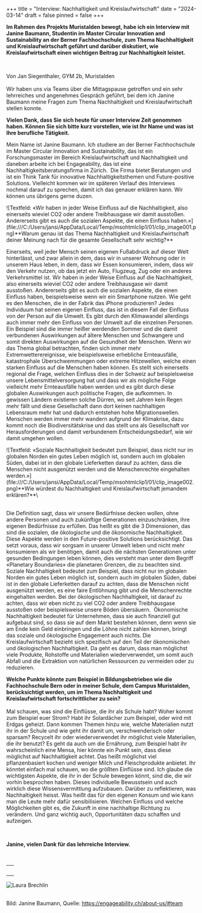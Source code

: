 +++
title = "Interview: Nachhaltigkeit und Kreislaufwirtschaft"
date = "2024-03-14"
draft = false
pinned = false
+++
<!--\[if !mso]>
<style>
v\:* {behavior:url(#default#VML);}
o\:* {behavior:url(#default#VML);}
w\:* {behavior:url(#default#VML);}
.shape {behavior:url(#default#VML);}
</style>
<!\[endif]-->

<!--\[if gte mso 9]><xml>
 <o:OfficeDocumentSettings>
  <o:AllowPNG/>
 </o:OfficeDocumentSettings>
</xml><!\[endif]-->

<!--\[if gte mso 9]><xml>
 <w:WordDocument>
  <w:View>Normal</w:View>
  <w:Zoom>0</w:Zoom>
  <w:TrackMoves>false</w:TrackMoves>
  <w:TrackFormatting/>
  <w:HyphenationZone>21</w:HyphenationZone>
  <w:PunctuationKerning/>
  <w:ValidateAgainstSchemas/>
  <w:SaveIfXMLInvalid>false</w:SaveIfXMLInvalid>
  <w:IgnoreMixedContent>false</w:IgnoreMixedContent>
  <w:AlwaysShowPlaceholderText>false</w:AlwaysShowPlaceholderText>
  <w:DoNotPromoteQF/>
  <w:LidThemeOther>DE-CH</w:LidThemeOther>
  <w:LidThemeAsian>X-NONE</w:LidThemeAsian>
  <w:LidThemeComplexScript>X-NONE</w:LidThemeComplexScript>
  <w:Compatibility>
   <w:BreakWrappedTables/>
   <w:SnapToGridInCell/>
   <w:WrapTextWithPunct/>
   <w:UseAsianBreakRules/>
   <w:DontGrowAutofit/>
   <w:SplitPgBreakAndParaMark/>
   <w:EnableOpenTypeKerning/>
   <w:DontFlipMirrorIndents/>
   <w:OverrideTableStyleHps/>
  </w:Compatibility>
  <m:mathPr>
   <m:mathFont m:val="Cambria Math"/>
   <m:brkBin m:val="before"/>
   <m:brkBinSub m:val="&#45;-"/>
   <m:smallFrac m:val="off"/>
   <m:dispDef/>
   <m:lMargin m:val="0"/>
   <m:rMargin m:val="0"/>
   <m:defJc m:val="centerGroup"/>
   <m:wrapIndent m:val="1440"/>
   <m:intLim m:val="subSup"/>
   <m:naryLim m:val="undOvr"/>
  </m:mathPr></w:WordDocument>
</xml><!\[endif]-->

<!--\[if gte mso 9]><xml>
 <w:LatentStyles DefLockedState="false" DefUnhideWhenUsed="false"
  DefSemiHidden="false" DefQFormat="false" DefPriority="99"
  LatentStyleCount="376">
  <w:LsdException Locked="false" Priority="0" QFormat="true" Name="Normal"/>
  <w:LsdException Locked="false" Priority="9" QFormat="true" Name="heading 1"/>
  <w:LsdException Locked="false" Priority="9" SemiHidden="true"
   UnhideWhenUsed="true" QFormat="true" Name="heading 2"/>
  <w:LsdException Locked="false" Priority="9" SemiHidden="true"
   UnhideWhenUsed="true" QFormat="true" Name="heading 3"/>
  <w:LsdException Locked="false" Priority="9" SemiHidden="true"
   UnhideWhenUsed="true" QFormat="true" Name="heading 4"/>
  <w:LsdException Locked="false" Priority="9" SemiHidden="true"
   UnhideWhenUsed="true" QFormat="true" Name="heading 5"/>
  <w:LsdException Locked="false" Priority="9" SemiHidden="true"
   UnhideWhenUsed="true" QFormat="true" Name="heading 6"/>
  <w:LsdException Locked="false" Priority="9" SemiHidden="true"
   UnhideWhenUsed="true" QFormat="true" Name="heading 7"/>
  <w:LsdException Locked="false" Priority="9" SemiHidden="true"
   UnhideWhenUsed="true" QFormat="true" Name="heading 8"/>
  <w:LsdException Locked="false" Priority="9" SemiHidden="true"
   UnhideWhenUsed="true" QFormat="true" Name="heading 9"/>
  <w:LsdException Locked="false" SemiHidden="true" UnhideWhenUsed="true"
   Name="index 1"/>
  <w:LsdException Locked="false" SemiHidden="true" UnhideWhenUsed="true"
   Name="index 2"/>
  <w:LsdException Locked="false" SemiHidden="true" UnhideWhenUsed="true"
   Name="index 3"/>
  <w:LsdException Locked="false" SemiHidden="true" UnhideWhenUsed="true"
   Name="index 4"/>
  <w:LsdException Locked="false" SemiHidden="true" UnhideWhenUsed="true"
   Name="index 5"/>
  <w:LsdException Locked="false" SemiHidden="true" UnhideWhenUsed="true"
   Name="index 6"/>
  <w:LsdException Locked="false" SemiHidden="true" UnhideWhenUsed="true"
   Name="index 7"/>
  <w:LsdException Locked="false" SemiHidden="true" UnhideWhenUsed="true"
   Name="index 8"/>
  <w:LsdException Locked="false" SemiHidden="true" UnhideWhenUsed="true"
   Name="index 9"/>
  <w:LsdException Locked="false" Priority="39" SemiHidden="true"
   UnhideWhenUsed="true" Name="toc 1"/>
  <w:LsdException Locked="false" Priority="39" SemiHidden="true"
   UnhideWhenUsed="true" Name="toc 2"/>
  <w:LsdException Locked="false" Priority="39" SemiHidden="true"
   UnhideWhenUsed="true" Name="toc 3"/>
  <w:LsdException Locked="false" Priority="39" SemiHidden="true"
   UnhideWhenUsed="true" Name="toc 4"/>
  <w:LsdException Locked="false" Priority="39" SemiHidden="true"
   UnhideWhenUsed="true" Name="toc 5"/>
  <w:LsdException Locked="false" Priority="39" SemiHidden="true"
   UnhideWhenUsed="true" Name="toc 6"/>
  <w:LsdException Locked="false" Priority="39" SemiHidden="true"
   UnhideWhenUsed="true" Name="toc 7"/>
  <w:LsdException Locked="false" Priority="39" SemiHidden="true"
   UnhideWhenUsed="true" Name="toc 8"/>
  <w:LsdException Locked="false" Priority="39" SemiHidden="true"
   UnhideWhenUsed="true" Name="toc 9"/>
  <w:LsdException Locked="false" SemiHidden="true" UnhideWhenUsed="true"
   Name="Normal Indent"/>
  <w:LsdException Locked="false" SemiHidden="true" UnhideWhenUsed="true"
   Name="footnote text"/>
  <w:LsdException Locked="false" SemiHidden="true" UnhideWhenUsed="true"
   Name="annotation text"/>
  <w:LsdException Locked="false" SemiHidden="true" UnhideWhenUsed="true"
   Name="header"/>
  <w:LsdException Locked="false" SemiHidden="true" UnhideWhenUsed="true"
   Name="footer"/>
  <w:LsdException Locked="false" SemiHidden="true" UnhideWhenUsed="true"
   Name="index heading"/>
  <w:LsdException Locked="false" Priority="35" SemiHidden="true"
   UnhideWhenUsed="true" QFormat="true" Name="caption"/>
  <w:LsdException Locked="false" SemiHidden="true" UnhideWhenUsed="true"
   Name="table of figures"/>
  <w:LsdException Locked="false" SemiHidden="true" UnhideWhenUsed="true"
   Name="envelope address"/>
  <w:LsdException Locked="false" SemiHidden="true" UnhideWhenUsed="true"
   Name="envelope return"/>
  <w:LsdException Locked="false" SemiHidden="true" UnhideWhenUsed="true"
   Name="footnote reference"/>
  <w:LsdException Locked="false" SemiHidden="true" UnhideWhenUsed="true"
   Name="annotation reference"/>
  <w:LsdException Locked="false" SemiHidden="true" UnhideWhenUsed="true"
   Name="line number"/>
  <w:LsdException Locked="false" SemiHidden="true" UnhideWhenUsed="true"
   Name="page number"/>
  <w:LsdException Locked="false" SemiHidden="true" UnhideWhenUsed="true"
   Name="endnote reference"/>
  <w:LsdException Locked="false" SemiHidden="true" UnhideWhenUsed="true"
   Name="endnote text"/>
  <w:LsdException Locked="false" SemiHidden="true" UnhideWhenUsed="true"
   Name="table of authorities"/>
  <w:LsdException Locked="false" SemiHidden="true" UnhideWhenUsed="true"
   Name="macro"/>
  <w:LsdException Locked="false" SemiHidden="true" UnhideWhenUsed="true"
   Name="toa heading"/>
  <w:LsdException Locked="false" SemiHidden="true" UnhideWhenUsed="true"
   Name="List"/>
  <w:LsdException Locked="false" SemiHidden="true" UnhideWhenUsed="true"
   Name="List Bullet"/>
  <w:LsdException Locked="false" SemiHidden="true" UnhideWhenUsed="true"
   Name="List Number"/>
  <w:LsdException Locked="false" SemiHidden="true" UnhideWhenUsed="true"
   Name="List 2"/>
  <w:LsdException Locked="false" SemiHidden="true" UnhideWhenUsed="true"
   Name="List 3"/>
  <w:LsdException Locked="false" SemiHidden="true" UnhideWhenUsed="true"
   Name="List 4"/>
  <w:LsdException Locked="false" SemiHidden="true" UnhideWhenUsed="true"
   Name="List 5"/>
  <w:LsdException Locked="false" SemiHidden="true" UnhideWhenUsed="true"
   Name="List Bullet 2"/>
  <w:LsdException Locked="false" SemiHidden="true" UnhideWhenUsed="true"
   Name="List Bullet 3"/>
  <w:LsdException Locked="false" SemiHidden="true" UnhideWhenUsed="true"
   Name="List Bullet 4"/>
  <w:LsdException Locked="false" SemiHidden="true" UnhideWhenUsed="true"
   Name="List Bullet 5"/>
  <w:LsdException Locked="false" SemiHidden="true" UnhideWhenUsed="true"
   Name="List Number 2"/>
  <w:LsdException Locked="false" SemiHidden="true" UnhideWhenUsed="true"
   Name="List Number 3"/>
  <w:LsdException Locked="false" SemiHidden="true" UnhideWhenUsed="true"
   Name="List Number 4"/>
  <w:LsdException Locked="false" SemiHidden="true" UnhideWhenUsed="true"
   Name="List Number 5"/>
  <w:LsdException Locked="false" Priority="10" QFormat="true" Name="Title"/>
  <w:LsdException Locked="false" SemiHidden="true" UnhideWhenUsed="true"
   Name="Closing"/>
  <w:LsdException Locked="false" SemiHidden="true" UnhideWhenUsed="true"
   Name="Signature"/>
  <w:LsdException Locked="false" Priority="1" SemiHidden="true"
   UnhideWhenUsed="true" Name="Default Paragraph Font"/>
  <w:LsdException Locked="false" SemiHidden="true" UnhideWhenUsed="true"
   Name="Body Text"/>
  <w:LsdException Locked="false" SemiHidden="true" UnhideWhenUsed="true"
   Name="Body Text Indent"/>
  <w:LsdException Locked="false" SemiHidden="true" UnhideWhenUsed="true"
   Name="List Continue"/>
  <w:LsdException Locked="false" SemiHidden="true" UnhideWhenUsed="true"
   Name="List Continue 2"/>
  <w:LsdException Locked="false" SemiHidden="true" UnhideWhenUsed="true"
   Name="List Continue 3"/>
  <w:LsdException Locked="false" SemiHidden="true" UnhideWhenUsed="true"
   Name="List Continue 4"/>
  <w:LsdException Locked="false" SemiHidden="true" UnhideWhenUsed="true"
   Name="List Continue 5"/>
  <w:LsdException Locked="false" SemiHidden="true" UnhideWhenUsed="true"
   Name="Message Header"/>
  <w:LsdException Locked="false" Priority="11" QFormat="true" Name="Subtitle"/>
  <w:LsdException Locked="false" SemiHidden="true" UnhideWhenUsed="true"
   Name="Salutation"/>
  <w:LsdException Locked="false" SemiHidden="true" UnhideWhenUsed="true"
   Name="Date"/>
  <w:LsdException Locked="false" SemiHidden="true" UnhideWhenUsed="true"
   Name="Body Text First Indent"/>
  <w:LsdException Locked="false" SemiHidden="true" UnhideWhenUsed="true"
   Name="Body Text First Indent 2"/>
  <w:LsdException Locked="false" SemiHidden="true" UnhideWhenUsed="true"
   Name="Note Heading"/>
  <w:LsdException Locked="false" SemiHidden="true" UnhideWhenUsed="true"
   Name="Body Text 2"/>
  <w:LsdException Locked="false" SemiHidden="true" UnhideWhenUsed="true"
   Name="Body Text 3"/>
  <w:LsdException Locked="false" SemiHidden="true" UnhideWhenUsed="true"
   Name="Body Text Indent 2"/>
  <w:LsdException Locked="false" SemiHidden="true" UnhideWhenUsed="true"
   Name="Body Text Indent 3"/>
  <w:LsdException Locked="false" SemiHidden="true" UnhideWhenUsed="true"
   Name="Block Text"/>
  <w:LsdException Locked="false" SemiHidden="true" UnhideWhenUsed="true"
   Name="Hyperlink"/>
  <w:LsdException Locked="false" SemiHidden="true" UnhideWhenUsed="true"
   Name="FollowedHyperlink"/>
  <w:LsdException Locked="false" Priority="22" QFormat="true" Name="Strong"/>
  <w:LsdException Locked="false" Priority="20" QFormat="true" Name="Emphasis"/>
  <w:LsdException Locked="false" SemiHidden="true" UnhideWhenUsed="true"
   Name="Document Map"/>
  <w:LsdException Locked="false" SemiHidden="true" UnhideWhenUsed="true"
   Name="Plain Text"/>
  <w:LsdException Locked="false" SemiHidden="true" UnhideWhenUsed="true"
   Name="E-mail Signature"/>
  <w:LsdException Locked="false" SemiHidden="true" UnhideWhenUsed="true"
   Name="HTML Top of Form"/>
  <w:LsdException Locked="false" SemiHidden="true" UnhideWhenUsed="true"
   Name="HTML Bottom of Form"/>
  <w:LsdException Locked="false" SemiHidden="true" UnhideWhenUsed="true"
   Name="Normal (Web)"/>
  <w:LsdException Locked="false" SemiHidden="true" UnhideWhenUsed="true"
   Name="HTML Acronym"/>
  <w:LsdException Locked="false" SemiHidden="true" UnhideWhenUsed="true"
   Name="HTML Address"/>
  <w:LsdException Locked="false" SemiHidden="true" UnhideWhenUsed="true"
   Name="HTML Cite"/>
  <w:LsdException Locked="false" SemiHidden="true" UnhideWhenUsed="true"
   Name="HTML Code"/>
  <w:LsdException Locked="false" SemiHidden="true" UnhideWhenUsed="true"
   Name="HTML Definition"/>
  <w:LsdException Locked="false" SemiHidden="true" UnhideWhenUsed="true"
   Name="HTML Keyboard"/>
  <w:LsdException Locked="false" SemiHidden="true" UnhideWhenUsed="true"
   Name="HTML Preformatted"/>
  <w:LsdException Locked="false" SemiHidden="true" UnhideWhenUsed="true"
   Name="HTML Sample"/>
  <w:LsdException Locked="false" SemiHidden="true" UnhideWhenUsed="true"
   Name="HTML Typewriter"/>
  <w:LsdException Locked="false" SemiHidden="true" UnhideWhenUsed="true"
   Name="HTML Variable"/>
  <w:LsdException Locked="false" SemiHidden="true" UnhideWhenUsed="true"
   Name="Normal Table"/>
  <w:LsdException Locked="false" SemiHidden="true" UnhideWhenUsed="true"
   Name="annotation subject"/>
  <w:LsdException Locked="false" SemiHidden="true" UnhideWhenUsed="true"
   Name="No List"/>
  <w:LsdException Locked="false" SemiHidden="true" UnhideWhenUsed="true"
   Name="Outline List 1"/>
  <w:LsdException Locked="false" SemiHidden="true" UnhideWhenUsed="true"
   Name="Outline List 2"/>
  <w:LsdException Locked="false" SemiHidden="true" UnhideWhenUsed="true"
   Name="Outline List 3"/>
  <w:LsdException Locked="false" SemiHidden="true" UnhideWhenUsed="true"
   Name="Table Simple 1"/>
  <w:LsdException Locked="false" SemiHidden="true" UnhideWhenUsed="true"
   Name="Table Simple 2"/>
  <w:LsdException Locked="false" SemiHidden="true" UnhideWhenUsed="true"
   Name="Table Simple 3"/>
  <w:LsdException Locked="false" SemiHidden="true" UnhideWhenUsed="true"
   Name="Table Classic 1"/>
  <w:LsdException Locked="false" SemiHidden="true" UnhideWhenUsed="true"
   Name="Table Classic 2"/>
  <w:LsdException Locked="false" SemiHidden="true" UnhideWhenUsed="true"
   Name="Table Classic 3"/>
  <w:LsdException Locked="false" SemiHidden="true" UnhideWhenUsed="true"
   Name="Table Classic 4"/>
  <w:LsdException Locked="false" SemiHidden="true" UnhideWhenUsed="true"
   Name="Table Colorful 1"/>
  <w:LsdException Locked="false" SemiHidden="true" UnhideWhenUsed="true"
   Name="Table Colorful 2"/>
  <w:LsdException Locked="false" SemiHidden="true" UnhideWhenUsed="true"
   Name="Table Colorful 3"/>
  <w:LsdException Locked="false" SemiHidden="true" UnhideWhenUsed="true"
   Name="Table Columns 1"/>
  <w:LsdException Locked="false" SemiHidden="true" UnhideWhenUsed="true"
   Name="Table Columns 2"/>
  <w:LsdException Locked="false" SemiHidden="true" UnhideWhenUsed="true"
   Name="Table Columns 3"/>
  <w:LsdException Locked="false" SemiHidden="true" UnhideWhenUsed="true"
   Name="Table Columns 4"/>
  <w:LsdException Locked="false" SemiHidden="true" UnhideWhenUsed="true"
   Name="Table Columns 5"/>
  <w:LsdException Locked="false" SemiHidden="true" UnhideWhenUsed="true"
   Name="Table Grid 1"/>
  <w:LsdException Locked="false" SemiHidden="true" UnhideWhenUsed="true"
   Name="Table Grid 2"/>
  <w:LsdException Locked="false" SemiHidden="true" UnhideWhenUsed="true"
   Name="Table Grid 3"/>
  <w:LsdException Locked="false" SemiHidden="true" UnhideWhenUsed="true"
   Name="Table Grid 4"/>
  <w:LsdException Locked="false" SemiHidden="true" UnhideWhenUsed="true"
   Name="Table Grid 5"/>
  <w:LsdException Locked="false" SemiHidden="true" UnhideWhenUsed="true"
   Name="Table Grid 6"/>
  <w:LsdException Locked="false" SemiHidden="true" UnhideWhenUsed="true"
   Name="Table Grid 7"/>
  <w:LsdException Locked="false" SemiHidden="true" UnhideWhenUsed="true"
   Name="Table Grid 8"/>
  <w:LsdException Locked="false" SemiHidden="true" UnhideWhenUsed="true"
   Name="Table List 1"/>
  <w:LsdException Locked="false" SemiHidden="true" UnhideWhenUsed="true"
   Name="Table List 2"/>
  <w:LsdException Locked="false" SemiHidden="true" UnhideWhenUsed="true"
   Name="Table List 3"/>
  <w:LsdException Locked="false" SemiHidden="true" UnhideWhenUsed="true"
   Name="Table List 4"/>
  <w:LsdException Locked="false" SemiHidden="true" UnhideWhenUsed="true"
   Name="Table List 5"/>
  <w:LsdException Locked="false" SemiHidden="true" UnhideWhenUsed="true"
   Name="Table List 6"/>
  <w:LsdException Locked="false" SemiHidden="true" UnhideWhenUsed="true"
   Name="Table List 7"/>
  <w:LsdException Locked="false" SemiHidden="true" UnhideWhenUsed="true"
   Name="Table List 8"/>
  <w:LsdException Locked="false" SemiHidden="true" UnhideWhenUsed="true"
   Name="Table 3D effects 1"/>
  <w:LsdException Locked="false" SemiHidden="true" UnhideWhenUsed="true"
   Name="Table 3D effects 2"/>
  <w:LsdException Locked="false" SemiHidden="true" UnhideWhenUsed="true"
   Name="Table 3D effects 3"/>
  <w:LsdException Locked="false" SemiHidden="true" UnhideWhenUsed="true"
   Name="Table Contemporary"/>
  <w:LsdException Locked="false" SemiHidden="true" UnhideWhenUsed="true"
   Name="Table Elegant"/>
  <w:LsdException Locked="false" SemiHidden="true" UnhideWhenUsed="true"
   Name="Table Professional"/>
  <w:LsdException Locked="false" SemiHidden="true" UnhideWhenUsed="true"
   Name="Table Subtle 1"/>
  <w:LsdException Locked="false" SemiHidden="true" UnhideWhenUsed="true"
   Name="Table Subtle 2"/>
  <w:LsdException Locked="false" SemiHidden="true" UnhideWhenUsed="true"
   Name="Table Web 1"/>
  <w:LsdException Locked="false" SemiHidden="true" UnhideWhenUsed="true"
   Name="Table Web 2"/>
  <w:LsdException Locked="false" SemiHidden="true" UnhideWhenUsed="true"
   Name="Table Web 3"/>
  <w:LsdException Locked="false" SemiHidden="true" UnhideWhenUsed="true"
   Name="Balloon Text"/>
  <w:LsdException Locked="false" Priority="39" Name="Table Grid"/>
  <w:LsdException Locked="false" SemiHidden="true" UnhideWhenUsed="true"
   Name="Table Theme"/>
  <w:LsdException Locked="false" SemiHidden="true" Name="Placeholder Text"/>
  <w:LsdException Locked="false" Priority="1" QFormat="true" Name="No Spacing"/>
  <w:LsdException Locked="false" Priority="60" Name="Light Shading"/>
  <w:LsdException Locked="false" Priority="61" Name="Light List"/>
  <w:LsdException Locked="false" Priority="62" Name="Light Grid"/>
  <w:LsdException Locked="false" Priority="63" Name="Medium Shading 1"/>
  <w:LsdException Locked="false" Priority="64" Name="Medium Shading 2"/>
  <w:LsdException Locked="false" Priority="65" Name="Medium List 1"/>
  <w:LsdException Locked="false" Priority="66" Name="Medium List 2"/>
  <w:LsdException Locked="false" Priority="67" Name="Medium Grid 1"/>
  <w:LsdException Locked="false" Priority="68" Name="Medium Grid 2"/>
  <w:LsdException Locked="false" Priority="69" Name="Medium Grid 3"/>
  <w:LsdException Locked="false" Priority="70" Name="Dark List"/>
  <w:LsdException Locked="false" Priority="71" Name="Colorful Shading"/>
  <w:LsdException Locked="false" Priority="72" Name="Colorful List"/>
  <w:LsdException Locked="false" Priority="73" Name="Colorful Grid"/>
  <w:LsdException Locked="false" Priority="60" Name="Light Shading Accent 1"/>
  <w:LsdException Locked="false" Priority="61" Name="Light List Accent 1"/>
  <w:LsdException Locked="false" Priority="62" Name="Light Grid Accent 1"/>
  <w:LsdException Locked="false" Priority="63" Name="Medium Shading 1 Accent 1"/>
  <w:LsdException Locked="false" Priority="64" Name="Medium Shading 2 Accent 1"/>
  <w:LsdException Locked="false" Priority="65" Name="Medium List 1 Accent 1"/>
  <w:LsdException Locked="false" SemiHidden="true" Name="Revision"/>
  <w:LsdException Locked="false" Priority="34" QFormat="true"
   Name="List Paragraph"/>
  <w:LsdException Locked="false" Priority="29" QFormat="true" Name="Quote"/>
  <w:LsdException Locked="false" Priority="30" QFormat="true"
   Name="Intense Quote"/>
  <w:LsdException Locked="false" Priority="66" Name="Medium List 2 Accent 1"/>
  <w:LsdException Locked="false" Priority="67" Name="Medium Grid 1 Accent 1"/>
  <w:LsdException Locked="false" Priority="68" Name="Medium Grid 2 Accent 1"/>
  <w:LsdException Locked="false" Priority="69" Name="Medium Grid 3 Accent 1"/>
  <w:LsdException Locked="false" Priority="70" Name="Dark List Accent 1"/>
  <w:LsdException Locked="false" Priority="71" Name="Colorful Shading Accent 1"/>
  <w:LsdException Locked="false" Priority="72" Name="Colorful List Accent 1"/>
  <w:LsdException Locked="false" Priority="73" Name="Colorful Grid Accent 1"/>
  <w:LsdException Locked="false" Priority="60" Name="Light Shading Accent 2"/>
  <w:LsdException Locked="false" Priority="61" Name="Light List Accent 2"/>
  <w:LsdException Locked="false" Priority="62" Name="Light Grid Accent 2"/>
  <w:LsdException Locked="false" Priority="63" Name="Medium Shading 1 Accent 2"/>
  <w:LsdException Locked="false" Priority="64" Name="Medium Shading 2 Accent 2"/>
  <w:LsdException Locked="false" Priority="65" Name="Medium List 1 Accent 2"/>
  <w:LsdException Locked="false" Priority="66" Name="Medium List 2 Accent 2"/>
  <w:LsdException Locked="false" Priority="67" Name="Medium Grid 1 Accent 2"/>
  <w:LsdException Locked="false" Priority="68" Name="Medium Grid 2 Accent 2"/>
  <w:LsdException Locked="false" Priority="69" Name="Medium Grid 3 Accent 2"/>
  <w:LsdException Locked="false" Priority="70" Name="Dark List Accent 2"/>
  <w:LsdException Locked="false" Priority="71" Name="Colorful Shading Accent 2"/>
  <w:LsdException Locked="false" Priority="72" Name="Colorful List Accent 2"/>
  <w:LsdException Locked="false" Priority="73" Name="Colorful Grid Accent 2"/>
  <w:LsdException Locked="false" Priority="60" Name="Light Shading Accent 3"/>
  <w:LsdException Locked="false" Priority="61" Name="Light List Accent 3"/>
  <w:LsdException Locked="false" Priority="62" Name="Light Grid Accent 3"/>
  <w:LsdException Locked="false" Priority="63" Name="Medium Shading 1 Accent 3"/>
  <w:LsdException Locked="false" Priority="64" Name="Medium Shading 2 Accent 3"/>
  <w:LsdException Locked="false" Priority="65" Name="Medium List 1 Accent 3"/>
  <w:LsdException Locked="false" Priority="66" Name="Medium List 2 Accent 3"/>
  <w:LsdException Locked="false" Priority="67" Name="Medium Grid 1 Accent 3"/>
  <w:LsdException Locked="false" Priority="68" Name="Medium Grid 2 Accent 3"/>
  <w:LsdException Locked="false" Priority="69" Name="Medium Grid 3 Accent 3"/>
  <w:LsdException Locked="false" Priority="70" Name="Dark List Accent 3"/>
  <w:LsdException Locked="false" Priority="71" Name="Colorful Shading Accent 3"/>
  <w:LsdException Locked="false" Priority="72" Name="Colorful List Accent 3"/>
  <w:LsdException Locked="false" Priority="73" Name="Colorful Grid Accent 3"/>
  <w:LsdException Locked="false" Priority="60" Name="Light Shading Accent 4"/>
  <w:LsdException Locked="false" Priority="61" Name="Light List Accent 4"/>
  <w:LsdException Locked="false" Priority="62" Name="Light Grid Accent 4"/>
  <w:LsdException Locked="false" Priority="63" Name="Medium Shading 1 Accent 4"/>
  <w:LsdException Locked="false" Priority="64" Name="Medium Shading 2 Accent 4"/>
  <w:LsdException Locked="false" Priority="65" Name="Medium List 1 Accent 4"/>
  <w:LsdException Locked="false" Priority="66" Name="Medium List 2 Accent 4"/>
  <w:LsdException Locked="false" Priority="67" Name="Medium Grid 1 Accent 4"/>
  <w:LsdException Locked="false" Priority="68" Name="Medium Grid 2 Accent 4"/>
  <w:LsdException Locked="false" Priority="69" Name="Medium Grid 3 Accent 4"/>
  <w:LsdException Locked="false" Priority="70" Name="Dark List Accent 4"/>
  <w:LsdException Locked="false" Priority="71" Name="Colorful Shading Accent 4"/>
  <w:LsdException Locked="false" Priority="72" Name="Colorful List Accent 4"/>
  <w:LsdException Locked="false" Priority="73" Name="Colorful Grid Accent 4"/>
  <w:LsdException Locked="false" Priority="60" Name="Light Shading Accent 5"/>
  <w:LsdException Locked="false" Priority="61" Name="Light List Accent 5"/>
  <w:LsdException Locked="false" Priority="62" Name="Light Grid Accent 5"/>
  <w:LsdException Locked="false" Priority="63" Name="Medium Shading 1 Accent 5"/>
  <w:LsdException Locked="false" Priority="64" Name="Medium Shading 2 Accent 5"/>
  <w:LsdException Locked="false" Priority="65" Name="Medium List 1 Accent 5"/>
  <w:LsdException Locked="false" Priority="66" Name="Medium List 2 Accent 5"/>
  <w:LsdException Locked="false" Priority="67" Name="Medium Grid 1 Accent 5"/>
  <w:LsdException Locked="false" Priority="68" Name="Medium Grid 2 Accent 5"/>
  <w:LsdException Locked="false" Priority="69" Name="Medium Grid 3 Accent 5"/>
  <w:LsdException Locked="false" Priority="70" Name="Dark List Accent 5"/>
  <w:LsdException Locked="false" Priority="71" Name="Colorful Shading Accent 5"/>
  <w:LsdException Locked="false" Priority="72" Name="Colorful List Accent 5"/>
  <w:LsdException Locked="false" Priority="73" Name="Colorful Grid Accent 5"/>
  <w:LsdException Locked="false" Priority="60" Name="Light Shading Accent 6"/>
  <w:LsdException Locked="false" Priority="61" Name="Light List Accent 6"/>
  <w:LsdException Locked="false" Priority="62" Name="Light Grid Accent 6"/>
  <w:LsdException Locked="false" Priority="63" Name="Medium Shading 1 Accent 6"/>
  <w:LsdException Locked="false" Priority="64" Name="Medium Shading 2 Accent 6"/>
  <w:LsdException Locked="false" Priority="65" Name="Medium List 1 Accent 6"/>
  <w:LsdException Locked="false" Priority="66" Name="Medium List 2 Accent 6"/>
  <w:LsdException Locked="false" Priority="67" Name="Medium Grid 1 Accent 6"/>
  <w:LsdException Locked="false" Priority="68" Name="Medium Grid 2 Accent 6"/>
  <w:LsdException Locked="false" Priority="69" Name="Medium Grid 3 Accent 6"/>
  <w:LsdException Locked="false" Priority="70" Name="Dark List Accent 6"/>
  <w:LsdException Locked="false" Priority="71" Name="Colorful Shading Accent 6"/>
  <w:LsdException Locked="false" Priority="72" Name="Colorful List Accent 6"/>
  <w:LsdException Locked="false" Priority="73" Name="Colorful Grid Accent 6"/>
  <w:LsdException Locked="false" Priority="19" QFormat="true"
   Name="Subtle Emphasis"/>
  <w:LsdException Locked="false" Priority="21" QFormat="true"
   Name="Intense Emphasis"/>
  <w:LsdException Locked="false" Priority="31" QFormat="true"
   Name="Subtle Reference"/>
  <w:LsdException Locked="false" Priority="32" QFormat="true"
   Name="Intense Reference"/>
  <w:LsdException Locked="false" Priority="33" QFormat="true" Name="Book Title"/>
  <w:LsdException Locked="false" Priority="37" SemiHidden="true"
   UnhideWhenUsed="true" Name="Bibliography"/>
  <w:LsdException Locked="false" Priority="39" SemiHidden="true"
   UnhideWhenUsed="true" QFormat="true" Name="TOC Heading"/>
  <w:LsdException Locked="false" Priority="41" Name="Plain Table 1"/>
  <w:LsdException Locked="false" Priority="42" Name="Plain Table 2"/>
  <w:LsdException Locked="false" Priority="43" Name="Plain Table 3"/>
  <w:LsdException Locked="false" Priority="44" Name="Plain Table 4"/>
  <w:LsdException Locked="false" Priority="45" Name="Plain Table 5"/>
  <w:LsdException Locked="false" Priority="40" Name="Grid Table Light"/>
  <w:LsdException Locked="false" Priority="46" Name="Grid Table 1 Light"/>
  <w:LsdException Locked="false" Priority="47" Name="Grid Table 2"/>
  <w:LsdException Locked="false" Priority="48" Name="Grid Table 3"/>
  <w:LsdException Locked="false" Priority="49" Name="Grid Table 4"/>
  <w:LsdException Locked="false" Priority="50" Name="Grid Table 5 Dark"/>
  <w:LsdException Locked="false" Priority="51" Name="Grid Table 6 Colorful"/>
  <w:LsdException Locked="false" Priority="52" Name="Grid Table 7 Colorful"/>
  <w:LsdException Locked="false" Priority="46"
   Name="Grid Table 1 Light Accent 1"/>
  <w:LsdException Locked="false" Priority="47" Name="Grid Table 2 Accent 1"/>
  <w:LsdException Locked="false" Priority="48" Name="Grid Table 3 Accent 1"/>
  <w:LsdException Locked="false" Priority="49" Name="Grid Table 4 Accent 1"/>
  <w:LsdException Locked="false" Priority="50" Name="Grid Table 5 Dark Accent 1"/>
  <w:LsdException Locked="false" Priority="51"
   Name="Grid Table 6 Colorful Accent 1"/>
  <w:LsdException Locked="false" Priority="52"
   Name="Grid Table 7 Colorful Accent 1"/>
  <w:LsdException Locked="false" Priority="46"
   Name="Grid Table 1 Light Accent 2"/>
  <w:LsdException Locked="false" Priority="47" Name="Grid Table 2 Accent 2"/>
  <w:LsdException Locked="false" Priority="48" Name="Grid Table 3 Accent 2"/>
  <w:LsdException Locked="false" Priority="49" Name="Grid Table 4 Accent 2"/>
  <w:LsdException Locked="false" Priority="50" Name="Grid Table 5 Dark Accent 2"/>
  <w:LsdException Locked="false" Priority="51"
   Name="Grid Table 6 Colorful Accent 2"/>
  <w:LsdException Locked="false" Priority="52"
   Name="Grid Table 7 Colorful Accent 2"/>
  <w:LsdException Locked="false" Priority="46"
   Name="Grid Table 1 Light Accent 3"/>
  <w:LsdException Locked="false" Priority="47" Name="Grid Table 2 Accent 3"/>
  <w:LsdException Locked="false" Priority="48" Name="Grid Table 3 Accent 3"/>
  <w:LsdException Locked="false" Priority="49" Name="Grid Table 4 Accent 3"/>
  <w:LsdException Locked="false" Priority="50" Name="Grid Table 5 Dark Accent 3"/>
  <w:LsdException Locked="false" Priority="51"
   Name="Grid Table 6 Colorful Accent 3"/>
  <w:LsdException Locked="false" Priority="52"
   Name="Grid Table 7 Colorful Accent 3"/>
  <w:LsdException Locked="false" Priority="46"
   Name="Grid Table 1 Light Accent 4"/>
  <w:LsdException Locked="false" Priority="47" Name="Grid Table 2 Accent 4"/>
  <w:LsdException Locked="false" Priority="48" Name="Grid Table 3 Accent 4"/>
  <w:LsdException Locked="false" Priority="49" Name="Grid Table 4 Accent 4"/>
  <w:LsdException Locked="false" Priority="50" Name="Grid Table 5 Dark Accent 4"/>
  <w:LsdException Locked="false" Priority="51"
   Name="Grid Table 6 Colorful Accent 4"/>
  <w:LsdException Locked="false" Priority="52"
   Name="Grid Table 7 Colorful Accent 4"/>
  <w:LsdException Locked="false" Priority="46"
   Name="Grid Table 1 Light Accent 5"/>
  <w:LsdException Locked="false" Priority="47" Name="Grid Table 2 Accent 5"/>
  <w:LsdException Locked="false" Priority="48" Name="Grid Table 3 Accent 5"/>
  <w:LsdException Locked="false" Priority="49" Name="Grid Table 4 Accent 5"/>
  <w:LsdException Locked="false" Priority="50" Name="Grid Table 5 Dark Accent 5"/>
  <w:LsdException Locked="false" Priority="51"
   Name="Grid Table 6 Colorful Accent 5"/>
  <w:LsdException Locked="false" Priority="52"
   Name="Grid Table 7 Colorful Accent 5"/>
  <w:LsdException Locked="false" Priority="46"
   Name="Grid Table 1 Light Accent 6"/>
  <w:LsdException Locked="false" Priority="47" Name="Grid Table 2 Accent 6"/>
  <w:LsdException Locked="false" Priority="48" Name="Grid Table 3 Accent 6"/>
  <w:LsdException Locked="false" Priority="49" Name="Grid Table 4 Accent 6"/>
  <w:LsdException Locked="false" Priority="50" Name="Grid Table 5 Dark Accent 6"/>
  <w:LsdException Locked="false" Priority="51"
   Name="Grid Table 6 Colorful Accent 6"/>
  <w:LsdException Locked="false" Priority="52"
   Name="Grid Table 7 Colorful Accent 6"/>
  <w:LsdException Locked="false" Priority="46" Name="List Table 1 Light"/>
  <w:LsdException Locked="false" Priority="47" Name="List Table 2"/>
  <w:LsdException Locked="false" Priority="48" Name="List Table 3"/>
  <w:LsdException Locked="false" Priority="49" Name="List Table 4"/>
  <w:LsdException Locked="false" Priority="50" Name="List Table 5 Dark"/>
  <w:LsdException Locked="false" Priority="51" Name="List Table 6 Colorful"/>
  <w:LsdException Locked="false" Priority="52" Name="List Table 7 Colorful"/>
  <w:LsdException Locked="false" Priority="46"
   Name="List Table 1 Light Accent 1"/>
  <w:LsdException Locked="false" Priority="47" Name="List Table 2 Accent 1"/>
  <w:LsdException Locked="false" Priority="48" Name="List Table 3 Accent 1"/>
  <w:LsdException Locked="false" Priority="49" Name="List Table 4 Accent 1"/>
  <w:LsdException Locked="false" Priority="50" Name="List Table 5 Dark Accent 1"/>
  <w:LsdException Locked="false" Priority="51"
   Name="List Table 6 Colorful Accent 1"/>
  <w:LsdException Locked="false" Priority="52"
   Name="List Table 7 Colorful Accent 1"/>
  <w:LsdException Locked="false" Priority="46"
   Name="List Table 1 Light Accent 2"/>
  <w:LsdException Locked="false" Priority="47" Name="List Table 2 Accent 2"/>
  <w:LsdException Locked="false" Priority="48" Name="List Table 3 Accent 2"/>
  <w:LsdException Locked="false" Priority="49" Name="List Table 4 Accent 2"/>
  <w:LsdException Locked="false" Priority="50" Name="List Table 5 Dark Accent 2"/>
  <w:LsdException Locked="false" Priority="51"
   Name="List Table 6 Colorful Accent 2"/>
  <w:LsdException Locked="false" Priority="52"
   Name="List Table 7 Colorful Accent 2"/>
  <w:LsdException Locked="false" Priority="46"
   Name="List Table 1 Light Accent 3"/>
  <w:LsdException Locked="false" Priority="47" Name="List Table 2 Accent 3"/>
  <w:LsdException Locked="false" Priority="48" Name="List Table 3 Accent 3"/>
  <w:LsdException Locked="false" Priority="49" Name="List Table 4 Accent 3"/>
  <w:LsdException Locked="false" Priority="50" Name="List Table 5 Dark Accent 3"/>
  <w:LsdException Locked="false" Priority="51"
   Name="List Table 6 Colorful Accent 3"/>
  <w:LsdException Locked="false" Priority="52"
   Name="List Table 7 Colorful Accent 3"/>
  <w:LsdException Locked="false" Priority="46"
   Name="List Table 1 Light Accent 4"/>
  <w:LsdException Locked="false" Priority="47" Name="List Table 2 Accent 4"/>
  <w:LsdException Locked="false" Priority="48" Name="List Table 3 Accent 4"/>
  <w:LsdException Locked="false" Priority="49" Name="List Table 4 Accent 4"/>
  <w:LsdException Locked="false" Priority="50" Name="List Table 5 Dark Accent 4"/>
  <w:LsdException Locked="false" Priority="51"
   Name="List Table 6 Colorful Accent 4"/>
  <w:LsdException Locked="false" Priority="52"
   Name="List Table 7 Colorful Accent 4"/>
  <w:LsdException Locked="false" Priority="46"
   Name="List Table 1 Light Accent 5"/>
  <w:LsdException Locked="false" Priority="47" Name="List Table 2 Accent 5"/>
  <w:LsdException Locked="false" Priority="48" Name="List Table 3 Accent 5"/>
  <w:LsdException Locked="false" Priority="49" Name="List Table 4 Accent 5"/>
  <w:LsdException Locked="false" Priority="50" Name="List Table 5 Dark Accent 5"/>
  <w:LsdException Locked="false" Priority="51"
   Name="List Table 6 Colorful Accent 5"/>
  <w:LsdException Locked="false" Priority="52"
   Name="List Table 7 Colorful Accent 5"/>
  <w:LsdException Locked="false" Priority="46"
   Name="List Table 1 Light Accent 6"/>
  <w:LsdException Locked="false" Priority="47" Name="List Table 2 Accent 6"/>
  <w:LsdException Locked="false" Priority="48" Name="List Table 3 Accent 6"/>
  <w:LsdException Locked="false" Priority="49" Name="List Table 4 Accent 6"/>
  <w:LsdException Locked="false" Priority="50" Name="List Table 5 Dark Accent 6"/>
  <w:LsdException Locked="false" Priority="51"
   Name="List Table 6 Colorful Accent 6"/>
  <w:LsdException Locked="false" Priority="52"
   Name="List Table 7 Colorful Accent 6"/>
  <w:LsdException Locked="false" SemiHidden="true" UnhideWhenUsed="true"
   Name="Mention"/>
  <w:LsdException Locked="false" SemiHidden="true" UnhideWhenUsed="true"
   Name="Smart Hyperlink"/>
  <w:LsdException Locked="false" SemiHidden="true" UnhideWhenUsed="true"
   Name="Hashtag"/>
  <w:LsdException Locked="false" SemiHidden="true" UnhideWhenUsed="true"
   Name="Unresolved Mention"/>
  <w:LsdException Locked="false" SemiHidden="true" UnhideWhenUsed="true"
   Name="Smart Link"/>
 </w:LatentStyles>
</xml><!\[endif]-->

<!--\[if gte mso 10]>
<style>
 /* Style Definitions */
 table.MsoNormalTable
	{mso-style-name:"Normale Tabelle";
	mso-tstyle-rowband-size:0;
	mso-tstyle-colband-size:0;
	mso-style-noshow:yes;
	mso-style-priority:99;
	mso-style-parent:"";
	mso-padding-alt:0cm 5.4pt 0cm 5.4pt;
	mso-para-margin-top:0cm;
	mso-para-margin-right:0cm;
	mso-para-margin-bottom:8.0pt;
	mso-para-margin-left:0cm;
	line-height:107%;
	mso-pagination:widow-orphan;
	font-size:11.0pt;
	font-family:"Aptos",sans-serif;
	mso-ascii-font-family:Aptos;
	mso-ascii-theme-font:minor-latin;
	mso-hansi-font-family:Aptos;
	mso-hansi-theme-font:minor-latin;
	mso-font-kerning:1.0pt;
	mso-ligatures:standardcontextual;
	mso-fareast-language:EN-US;}
</style>
<!\[endif]-->

<!--\[if gte mso 9]><xml>
 <o:shapedefaults v:ext="edit" spidmax="1029"/>
</xml><!\[endif]-->

<!--\[if gte mso 9]><xml>
 <o:shapelayout v:ext="edit">
  <o:idmap v:ext="edit" data="1"/>
 </o:shapelayout></xml><!\[endif]-->

<!--StartFragment-->

**Im Rahmen des Projekts Muristalden bewegt, habe ich ein Interview mit Janine Baumann, Studentin im Master Circular Innovation and Sustainability an der Berner Fachhochschule, zum Thema Nachhaltigkeit und Kreislaufwirtschaft geführt und darüber diskutiert, wie Kreislaufwirtschaft einen wichtigen Beitrag zur Nachhaltigkeit leistet.**

 

Von Jan Siegenthaler, GYM 2b, Muristalden\
\
Wir haben uns via Teams über die Mittagspause getroffen und ein sehr lehrreiches und angenehmes Gespräch geführt, bei dem ich Janine Baumann meine Fragen zum Thema Nachhaltigkeit und Kreislaufwirtschaft stellen konnte.

**Vielen Dank, dass Sie sich heute für unser Interview Zeit genommen haben. Können Sie sich bitte kurz vorstellen, wie ist Ihr Name und was ist Ihre berufliche Tätigkeit.**

Mein Name ist Janine Baumann. Ich studiere an der Berner Fachhochschule im Master Circular Innovation and Sustainability, das ist ein Forschungsmaster im Bereich Kreislaufwirtschaft und Nachhaltigkeit und daneben arbeite ich bei Engageability, das ist eine Nachhaltigkeitsberatungsfirma in Zürich.  Die Firma bietet Beratungen und ist ein Think Tank für innovative Nachhaltigkeitsthemen und Future-positive Solutions. Vielleicht kommen wir im späteren Verlauf des Interviews nochmal darauf zu sprechen, damit ich das genauer erklären kann. Wir können uns übrigens gerne duzen.

<!--\[if gte vml 1]><v:shapetype id="_x0000_t202"
 coordsize="21600,21600" o:spt="202" path="m,l,21600r21600,l21600,xe">
 <v:stroke joinstyle="miter"/>
 <v:path gradientshapeok="t" o:connecttype="rect"/>
</v:shapetype><v:shape id="Textfeld_x0020_2" o:spid="_x0000_s1028" type="#_x0000_t202"
 style='position:absolute;margin-left:0;margin-top:0;width:253.45pt;height:102.95pt;
 z-index:251659264;visibility:visible;mso-wrap-style:square;
 mso-width-percent:550;mso-height-percent:200;mso-wrap-distance-left:9pt;
 mso-wrap-distance-top:7.2pt;mso-wrap-distance-right:9pt;
 mso-wrap-distance-bottom:7.2pt;mso-position-horizontal:left;
 mso-position-horizontal-relative:margin;mso-position-vertical:absolute;
 mso-position-vertical-relative:text;mso-width-percent:550;
 mso-height-percent:200;mso-width-relative:margin;mso-height-relative:margin;
 v-text-anchor:top' o:gfxdata="UEsDBBQABgAIAAAAIQC75UiUBQEAAB4CAAATAAAAW0NvbnRlbnRfVHlwZXNdLnhtbKSRvU7DMBSF
dyTewfKKEqcMCKEmHfgZgaE8wMW+SSwc27JvS/v23KTJgkoXFsu+P+c7Ol5vDoMTe0zZBl/LVVlJ
gV4HY31Xy4/tS3EvRSbwBlzwWMsjZrlprq/W22PELHjb51r2RPFBqax7HCCXIaLnThvSAMTP1KkI
+gs6VLdVdad08ISeCho1ZLN+whZ2jsTzgcsnJwldluLxNDiyagkxOquB2Knae/OLUsyEkjenmdzb
mG/YhlRnCWPnb8C898bRJGtQvEOiVxjYhtLOxs8AySiT4JuDystlVV4WPeM6tK3VaILeDZxIOSsu
ti/jidNGNZ3/J08yC1dNv9v8AAAA//8DAFBLAwQUAAYACAAAACEArTA/8cEAAAAyAQAACwAAAF9y
ZWxzLy5yZWxzhI/NCsIwEITvgu8Q9m7TehCRpr2I4FX0AdZk2wbbJGTj39ubi6AgeJtl2G9m6vYx
jeJGka13CqqiBEFOe2Ndr+B03C3WIDihMzh6RwqexNA281l9oBFTfuLBBhaZ4ljBkFLYSMl6oAm5
8IFcdjofJ0z5jL0MqC/Yk1yW5UrGTwY0X0yxNwri3lQgjs+Qk/+zfddZTVuvrxO59CNCmoj3vCwj
MfaUFOjRhrPHaN4Wv0VV5OYgm1p+LW1eAAAA//8DAFBLAwQUAAYACAAAACEA0AJHK5wDAADHCAAA
HwAAAGNsaXBib2FyZC9kcmF3aW5ncy9kcmF3aW5nMS54bWzsVttuGzcQfS/QfxjwObFWsmRLQtaB
4tppgdQ2LBd5HnFntay55Jakbv6ZfkA/oW/pj3XIXVmKewPaPFYCtCRneHjmzAxXb95uaw1rcl5Z
k4v+SSaAjLSFMstc/PBw/XoswAc0BWprKBc78uLtxddfvcHp0mFTKQmMYPwUc1GF0Ex7PS8rqtGf
2IYM20rragw8dcte4XDDyLXuDbLsrFejMuLiAPUNBoSVU/8CSlv5SMUlmjV6htRyerzScdTyvyPj
1Kzfu2be3LnIXN6s7xyoIhesnMGaJRK9ztC58bT3YtfyALAtXR39bVnCNhfjyeR8MhKwy8VZNhhn
o1ELR9sAku2ng/FwzIsg2aM/GI1H51l3YHX79xCyuvoHEKbZ0uHBEUXfRIJm/ceYB9nZPuoHZliS
LmDwHH/0h7B9Z5l3P+XZNx84Tx6MvazQLGnmnN1UhIWPHq1QrGh7UBJtf6aPWIvN97ZghXEVbML7
QuI9x43TxvnwnmwNcZALRzKkk3D9wYeW4N4liWKvldYp4drAJheT0WCUNpiDpVaBHGhVc3qz+GkV
inFfmSJtDqh0O2Yu2qSKiSHHM8J2nhIQlSx2cWXBT5bDWWbIZcftG275p9SWGUitGgGVdU8v16If
NwBbBGy4eXPhf1qhIwH6O8MZmPSHQ4YLaTIcnQ944o4ti2MLGslQuQgC2uFl4FmWgvfNjFN0rTrF
Wr6RufZhHnaaUtApqi5IbeaNjB6+kXcywBo1l0R23qmVVDl4zMqw9w2+9WVluwJihGTnPR14ktGx
YpqLLhcFvb78lq+1Jz6hz9tgEasPHsnFK5AXIjaVJee+TTrzxqAMhF1DJUquwFkTrBfQoLGep9kg
e8dMh/zcf4dsVUFW11grzb16yguyQucpJS0JQPjFIaU/gnxQNXm4oQ3c2xrNZ3y5dbPTbMScR8z5
NHvJt88X/+d8WU/WMGoTLj798lE5qHBBBliYH6ngCv9IyhNcKVPqlfeAqxIKRXCDsqpQB7V8JBVe
AWpvgZThlw7PPWwUrRVpuLwdALe343LiX4IHR2pR4covkWE3fF7BWgbG9T7Y334mcwKz5NoBLdUi
AAeMK1mlk719UqiZ4sw39BjoVVqNR5sDzRTEyadf4yXNVRWjTPk3xR06vP/rqvm/Xo7r+0/rhZ5F
TMJyw0eRn++xlad5c89txt2QDPGi40F84fRevMKTofvLEf8nHM8vfgcAAP//AwBQSwMEFAAGAAgA
AAAhAFA/ossaBwAATSAAABoAAABjbGlwYm9hcmQvdGhlbWUvdGhlbWUxLnhtbOxaS28bNxC+F+h/
IPbeWJIl2TIiB5Ytx038QqSkyJGSqF3G3OWCpOzoViSnXgoUSIteCvTWQ1E0QAM06KU/xkCCNv0R
HXIfIiUqfiBAg8I2YOzOfjMczszOzA59+87TmKFTIiTlSTuo3qoEiCRDPqJJ2A4e9nc/Ww+QVDgZ
YcYT0g6mRAZ3Nj/95DbeGDKaDjgWo35EYoJAUCI3cDuIlEo3VlbkEMhY3uIpSeDZmIsYK7gV4cpI
4DNYIGYrtUqluRJjmgSbIFFpQV0GfxIlNWHIRE+LISjBMax+NB7TITHY0UlVI+RUbjOBTjFrByBz
xM/65KkKEMNSwYN2UDE/wcrm7RW8kTMxtYTX4ts1PzlfzjA6qZk1RTgoF610a+v1ainfAJhaxHXX
9W8pzwDwcAg7zXSxZVYbzcp6LcdaoOzSI7u1Vl118Zb81QWdq61mp1Z35BtQJr++gK/stro7DQdv
QBm+sYDfqtQ6rVUHb0AZvrmAr3e31mpdB29AEaPJySK6uba+3szRJWTM2Z4X3mo2K2s7OXyGgmgo
o0svMeaJWhZrMX7CxS4ANJBhRROkpikZ4yHE5FaquEQ7VKYMTwOU4oRLIFdq1SqEXr1SK3+NxfEG
wRa31gs0kQskrQ+SQ0FT1Q7ugdTAgrx5/fr82avzZ7+fP39+/uxXtE/DSGWiHL49nIQ237ufvvnn
hy/R37/9+O7Ft368tPFvf/nq7R9/vk88vGozU7z57uXbVy/ffP/1Xz+/8EjfEnhgw/s0JhIdkjP0
gMewQWMKV38yEFfj6EeY2hxbSShxgvUqHvldFTnowylm2IPrENeOjwSkGh/w7uSJo3AvEhNFPRLv
R7EDPOCcdbjwWuG+Xssyc3+ShP7FxcTGPcD41Lf2Nk4cL3cnKeRY6hO5HRFHzWOGE4VDkhCF9DN+
Qohnd48pdex6QIeCSz5W6DFFHUy9JunTgRNNM6Y9GoNfpj4Fwd+ObQ4eoQ5nvl3vkFMXCe8GZh7l
+4Q5ZryLJwrHPpF9HDPb4PtYRT4le1MxtHFdqcDTIWEcdUdESh/PkYD9Wk6/jyG7ed1+wKaxixSK
nvhk7mPObeQOP9mOcJz6sD2aRDb2c3kCIYrRMVc++AF33xB9D37AyVJ3P6LEcffF2eAhZDlbpVmA
6CcT4fHlXcKd+O1N2RgTX6rZErGTYrcE9UZHZxI6ob1PCMNneEQIevi5R4MOTx2bz5S+F0FW2SO+
wLqH3VjV9wmRBJnmZjFP7lPphGyPhHyJPgfTucQzxUmMxTLJh+B12+bdgYCX0bPPIzY8sYGHFPo9
iBevUY4kyLCCe6nU4wg7BUzfS3+8ToXjv8u8Y/BePnHUuMR7CTzkyjyQ2G2e99qmj5mzwCxg+pii
fV+6BRbH/TMWXVwN28TLN3Zf2pkboDtymp6YJhd0QP9N5+MJxA/T8/gFOwnrit3OsoSyN9fjLMPN
dzbbXIzox9/Y7OBJckyglixmrZu+5qavCf73fc2y9/mmm1nWc9x0MwF0GTfdTD5g+TDdzKyBgd5G
DxmyYY8Z/cRLJz9jylhPTRnZl2b4I+GbZrQLRM1nJpyknASmEVzqMgcLOLhQYMODBFdfUBX1IpzC
hKgaaCGhzEWHEqVcwuDIkL2yNZ5N4gM+ygaeZsJUySqrxGpGrzRg9JTRYVilMnRzLSdq/cxUFfQ1
2oZm2FoooHmvooS1mKvEqkeJtYJ4gRJ6dvZhtGh5tFjX4gtXLZgCVCu9Ah/dCD7V20GjrhWC8bgc
QoM+0n7KXF141zjzQ3p6mTGdCIDhYrYTmJ6Xnm5pXZduT+8uC7VLeNpRwjglCytXCWMZ0+DJCD6F
8+jU1MuocVVft2YuddTTpjDrQXzP1Fhbf58W1/U18M3nBpbYmYIl6KwdNFcbEDJDnLaDMQyO4TJO
IXak/u7CLIQjl6ES2Qt/ncySCql2sIwyg5ukk7knpooIxGjcDvT2SzewxOQQo1u1Bgnho1WuBWnl
Y1MOnO46mYzHZKhst1sUbensFjJ8liu8Tw379cGak0/A3b1odIYGbCIeYAixxlpVG3BEJZwfVDNr
jigciJWJbBZ/c4UpT/72iZSJoYyOWRrhvKLYyTyDm3pSqmPuShtYd/mewaCWSfJCOAh1gbWN6lTT
snRlOiytuhczactZSXNWM52soqumP4s5KxRlYM6W1yvyllaFiSGn2RU+S93zKbdV5Lq5PqGsEmDw
0n7XK/2WarPFHNW0xotpWOfsnOrWjmKDF6h2mSJhZf1mIXbObmWN8C4HxGtVfuCbj1ogjYu+0lja
d7h9gFM0CKvtAA6YYUD4FK7giDoAWk3TapoGV3DuDOUiOyxuB/lFQYHnGaXErBaU1QJTLyj1gtIo
KI2C0iwozQCZU1U4ydcHqgEqDk2hhuWHrHlv4f4HwOa/AAAA//8DAFBLAwQUAAYACAAAACEAnGZG
QbsAAAAkAQAAKgAAAGNsaXBib2FyZC9kcmF3aW5ncy9fcmVscy9kcmF3aW5nMS54bWwucmVsc4SP
zQrCMBCE74LvEPZu0noQkSa9iNCr1AcIyTYtNj8kUezbG+hFQfCyMLPsN7NN+7IzeWJMk3ccaloB
Qae8npzhcOsvuyOQlKXTcvYOOSyYoBXbTXPFWeZylMYpJFIoLnEYcw4nxpIa0cpEfUBXNoOPVuYi
o2FBqrs0yPZVdWDxkwHii0k6zSF2ugbSL6Ek/2f7YZgUnr16WHT5RwTLpRcWoIwGMwdKV2edNS1d
gYmGff0m3gAAAP//AwBQSwECLQAUAAYACAAAACEAu+VIlAUBAAAeAgAAEwAAAAAAAAAAAAAAAAAA
AAAAW0NvbnRlbnRfVHlwZXNdLnhtbFBLAQItABQABgAIAAAAIQCtMD/xwQAAADIBAAALAAAAAAAA
AAAAAAAAADYBAABfcmVscy8ucmVsc1BLAQItABQABgAIAAAAIQDQAkcrnAMAAMcIAAAfAAAAAAAA
AAAAAAAAACACAABjbGlwYm9hcmQvZHJhd2luZ3MvZHJhd2luZzEueG1sUEsBAi0AFAAGAAgAAAAh
AFA/ossaBwAATSAAABoAAAAAAAAAAAAAAAAA+QUAAGNsaXBib2FyZC90aGVtZS90aGVtZTEueG1s
UEsBAi0AFAAGAAgAAAAhAJxmRkG7AAAAJAEAACoAAAAAAAAAAAAAAAAASw0AAGNsaXBib2FyZC9k
cmF3aW5ncy9fcmVscy9kcmF3aW5nMS54bWwucmVsc1BLBQYAAAAABQAFAGcBAABODgAAAAA=
" filled="f" stroked="f">
 <v:textbox style='mso-fit-shape-to-text:t'>
  <!\[if !mso]>
  <table cellpadding=0 cellspacing=0 width="100%">
   <tr>
    <td><!\[endif]>
    <div>
    <div style='mso-element:para-border-div;border-top:solid black 4.5pt;
    mso-border-top-themecolor:text1;border-left:none;border-bottom:solid #8DD873 2.25pt;
    mso-border-bottom-themecolor:accent6;mso-border-bottom-themetint:153;
    border-right:none;padding:6.0pt 0cm 6.0pt 0cm'>
    <p class=MsoNormal style='margin-bottom:0cm;border:none;mso-border-top-alt:
    solid black 4.5pt;mso-border-top-themecolor:text1;mso-border-bottom-alt:
    solid #8DD873 2.25pt;mso-border-bottom-themecolor:accent6;mso-border-bottom-themetint:
    153;padding:0cm;mso-padding-alt:6.0pt 0cm 6.0pt 0cm'><b>«Wir haben in jeder
    Weise Einfluss auf die Nachhaltigkeit, also einerseits wieviel CO2 oder
    andere Treibhausgase wir damit ausstoßen. Andererseits gibt es auch die sozialen
    Aspekte, die einen Einfluss haben.»</b><span class=MsoPlaceholderText><b><i><span
    style='font-size:13.5pt;line-height:107%;color:#404040;mso-themecolor:text1;
    mso-themetint:191'><o:p></o:p></span></i></b></span></p>
    </div>
    </div>
    <!\[if !mso]></td>
   </tr>
  </table>
  <!\[endif]></v:textbox>
 <w:wrap type="square" anchorx="margin"/>
</v:shape><!\[endif]--><!--\[if !vml]-->![Textfeld: «Wir haben in jeder Weise Einfluss auf die Nachhaltigkeit, also einerseits wieviel CO2 oder andere Treibhausgase wir damit ausstoßen. Andererseits gibt es auch die sozialen Aspekte, die einen Einfluss haben.»](file:///C:/Users/jansi/AppData/Local/Temp/msohtmlclip1/01/clip_image001.png)<!--\[endif]-->**Warum genau ist das Thema Nachhaltigkeit und Kreislaufwirtschaft deiner Meinung nach für die gesamte Gesellschaft sehr wichtig?**

Einerseits, weil jeder Mensch seinen eigenen Fußabdruck auf dieser Welt hinterlässt, und zwar allein in dem, dass wir in unserer Wohnung oder in unserem Haus leben, in dem, dass wir Essen konsumieren, indem, dass wir den Verkehr nutzen, ob das jetzt ein Auto, Flugzeug, Zug oder ein anderes Verkehrsmittel ist. Wir haben in jeder Weise Einfluss auf die Nachhaltigkeit, also einerseits wieviel CO2 oder andere Treibhausgase wir damit ausstoßen. Andererseits gibt es auch die sozialen Aspekte, die einen Einfluss haben, beispielsweise wenn wir ein Smartphone nutzen. Wie geht es den Menschen, die in der Fabrik das iPhone produzieren? Jedes Individuum hat seinen eigenen Einfluss, das ist in diesem Fall der Einfluss von der Person auf die Umwelt. Es gibt durch den Klimawandel allerdings auch immer mehr den Einfluss von der Umwelt auf die einzelnen Personen. Ein Beispiel sind die immer heißer werdenden Sommer und die damit verbundenen Auswirkungen auf ältere Menschen und Schwangere und somit direkten Auswirkungen auf die Gesundheit der Menschen. Wenn wir das Thema global betrachten, finden sich immer mehr Extremwetterereignisse, wie beispielsweise erhebliche Ernteausfälle, katastrophale Überschwemmungen oder extreme Hitzewellen, welche einen starken Einfluss auf die Menschen haben können. Es stellt sich einerseits regional die Frage, welchen Einfluss dies in der Schweiz auf beispielsweise unsere Lebensmittelversorgung hat und dass wir als mögliche Folge vielleicht mehr Ernteausfälle haben werden und es gibt durch diese globalen Auswirkungen auch politische Fragen, die aufkommen. In gewissen Ländern existieren solche Dürren, wo seit Jahren kein Regen mehr fällt und diese Gesellschaft dann dort keinen nachhaltigen Lebensraum mehr hat und dadurch entstehen hohe Migrationswellen. Menschen werden immer mehr wandern aufgrund der Klimakrise, dazu kommt noch die Biodiversitätskrise und das stellt uns als Gesellschaft vor Herausforderungen und damit verbundenem Entscheidungsbedarf, wie wir damit umgehen wollen.

<!--\[if gte vml 1]><v:shape id="_x0000_s1027" type="#_x0000_t202"
 style='position:absolute;margin-left:0;margin-top:0;width:253.45pt;height:133.75pt;
 z-index:251660288;visibility:visible;mso-wrap-style:square;
 mso-width-percent:550;mso-height-percent:200;mso-wrap-distance-left:9pt;
 mso-wrap-distance-top:7.2pt;mso-wrap-distance-right:9pt;
 mso-wrap-distance-bottom:7.2pt;mso-position-horizontal:left;
 mso-position-horizontal-relative:margin;mso-position-vertical:absolute;
 mso-position-vertical-relative:text;mso-width-percent:550;
 mso-height-percent:200;mso-width-relative:margin;mso-height-relative:margin;
 v-text-anchor:top' o:gfxdata="UEsDBBQABgAIAAAAIQC75UiUBQEAAB4CAAATAAAAW0NvbnRlbnRfVHlwZXNdLnhtbKSRvU7DMBSF
dyTewfKKEqcMCKEmHfgZgaE8wMW+SSwc27JvS/v23KTJgkoXFsu+P+c7Ol5vDoMTe0zZBl/LVVlJ
gV4HY31Xy4/tS3EvRSbwBlzwWMsjZrlprq/W22PELHjb51r2RPFBqax7HCCXIaLnThvSAMTP1KkI
+gs6VLdVdad08ISeCho1ZLN+whZ2jsTzgcsnJwldluLxNDiyagkxOquB2Knae/OLUsyEkjenmdzb
mG/YhlRnCWPnb8C898bRJGtQvEOiVxjYhtLOxs8AySiT4JuDystlVV4WPeM6tK3VaILeDZxIOSsu
ti/jidNGNZ3/J08yC1dNv9v8AAAA//8DAFBLAwQUAAYACAAAACEArTA/8cEAAAAyAQAACwAAAF9y
ZWxzLy5yZWxzhI/NCsIwEITvgu8Q9m7TehCRpr2I4FX0AdZk2wbbJGTj39ubi6AgeJtl2G9m6vYx
jeJGka13CqqiBEFOe2Ndr+B03C3WIDihMzh6RwqexNA281l9oBFTfuLBBhaZ4ljBkFLYSMl6oAm5
8IFcdjofJ0z5jL0MqC/Yk1yW5UrGTwY0X0yxNwri3lQgjs+Qk/+zfddZTVuvrxO59CNCmoj3vCwj
MfaUFOjRhrPHaN4Wv0VV5OYgm1p+LW1eAAAA//8DAFBLAwQUAAYACAAAACEAZOol2MQDAAAbCQAA
HwAAAGNsaXBib2FyZC9kcmF3aW5ncy9kcmF3aW5nMS54bWzsVttu3DYQfS/QfxjwOfFq5b0jcmC7
cRrAcQyv+wFcaiQRpkiVpPb2S33vS/MU/1iHlNbeuDegzWN3gRXJmTk8PDOc1Zu321rBGq2TRmds
eJIwQC1MLnWZsZ/ur17PGDjPdc6V0ZixHTr29uz7797wRWl5U0kBhKDdgmes8r5ZDAZOVFhzd2Ia
1GQrjK25p6ktB7nlG0Ku1SBNksmg5lKzs2eoH7jn0Fr5L6CUEQ+YX3K95o4glVgcr/QclfjvyHyh
1+9ts2xubWAubta3FmSeMVJO85okYoPe0LvRdPAiqnwG2Ba2Dv6mKGCbsdl8Pp2PGewylk7G09F0
3MHh1oMg+2k6G83G5CDIYzhJJ7Np0m9Yffp7CFG9+wcQotnRocERRdcEgnr9xzMPR+l0MprNptPD
4e+JaIEqh/RJhhAGfnthiP4wpts115QuB9pcVlyXeG6t2VTIcxc8Or1I2G6/qN1haxewVpuPJieh
eetNxPtGGj4dny8a6/x7NDWEQcYsCh934utr5zuCB5eojbmSSsW8Kw2bjM3H6TgG6GdLLT1aULKm
LCfh0ykUzv1O5zHYc6m6MXFROhZOOHLYw2+XMQ9ByXwXVlb0JDmsIYZUfXSL/Sf6KZQhBkLJhkFl
7P7lWvCje0AWBhu6wxlzP7fcIgP1QVMG5sPRiOB8nIzG05Qm9tiyOrZwLQgqY55BN7z0NEvi4V1z
Tim6kr1iHd/AXDm/9DuF8dDxVP0hlV42Ini4RtwKD2uuqCSSaa9WVOXZ47zwB1/vOl9Sti8gQoh2
iunBo4yWFFNUdBnL8fXlj9Td9rTDkMJgFaoPHtCGTkgLARuLgnLfJZ14cy81+F2DBRdUgeeNN45B
w7VxNE3S5IKYjuh5+I7IKr2orngtFV3ZU1oQFbcOY9KiAMi/OaRwR5D3skYHN7iBO1Nz/RXfNJkk
p8mYOI+J82nyku+Q+v/XfElP0jBo48++/LI0e8kVwg0XVcWVl+UDSg8rzLH16GHf1nCB0jUS1SvI
uaNbL0XlQbfUNmsolVlRvIYbY3N6IOlbUqSDa1zRvH78tVQUANL5V+CMzik9wNuwchS9fPxM0WGD
FcrgC4QT8Hp8uJZYoH1A72kx55a3BXEDYk0LPbFcInxEHf6/dM+St65E/fjZ7z1sMDJsdQ7HntQb
CCMQLzEoQLGd58mX30LjpxINksVi0vktbX331yX4f/EdX5Y/LT58EjEKS90jiPzUFFuHy+aO7ixd
rWgIXZMG4U9s8OK1IBr615jw7nE8P/sdAAD//wMAUEsDBBQABgAIAAAAIQBQP6LLGgcAAE0gAAAa
AAAAY2xpcGJvYXJkL3RoZW1lL3RoZW1lMS54bWzsWktvGzcQvhfofyD23liSJdkyIgeWLcdN/EKk
pMiRkqhdxtzlgqTs6FYkp14KFEiLXgr01kNRNEADNOilP8ZAgjb9ER1yHyIlKn4gQIPCNmDszn4z
HM7MzswOffvO05ihUyIk5Uk7qN6qBIgkQz6iSdgOHvZ3P1sPkFQ4GWHGE9IOpkQGdzY//eQ23hgy
mg44FqN+RGKCQFAiN3A7iJRKN1ZW5BDIWN7iKUng2ZiLGCu4FeHKSOAzWCBmK7VKpbkSY5oEmyBR
aUFdBn8SJTVhyERPiyEowTGsfjQe0yEx2NFJVSPkVG4zgU4xawcgc8TP+uSpChDDUsGDdlAxP8HK
5u0VvJEzMbWE1+LbNT85X84wOqmZNUU4KBetdGvr9Wop3wCYWsR11/VvKc8A8HAIO810sWVWG83K
ei3HWqDs0iO7tVZddfGW/NUFnautZqdWd+QbUCa/voCv7La6Ow0Hb0AZvrGA36rUOq1VB29AGb65
gK93t9ZqXQdvQBGjyckiurm2vt7M0SVkzNmeF95qNitrOzl8hoJoKKNLLzHmiVoWazF+wsUuADSQ
YUUTpKYpGeMhxORWqrhEO1SmDE8DlOKESyBXatUqhF69Uit/jcXxBsEWt9YLNJELJK0PkkNBU9UO
7oHUwIK8ef36/Nmr82e/nz9/fv7sV7RPw0hlohy+PZyENt+7n77554cv0d+//fjuxbd+vLTxb3/5
6u0ff75PPLxqM1O8+e7l21cv33z/9V8/v/BI3xJ4YMP7NCYSHZIz9IDHsEFjCld/MhBX4+hHmNoc
W0kocYL1Kh75XRU56MMpZtiD6xDXjo8EpBof8O7kiaNwLxITRT0S70exAzzgnHW48Frhvl7LMnN/
koT+xcXExj3A+NS39jZOHC93JynkWOoTuR0RR81jhhOFQ5IQhfQzfkKIZ3ePKXXsekCHgks+Vugx
RR1MvSbp04ETTTOmPRqDX6Y+BcHfjm0OHqEOZ75d75BTFwnvBmYe5fuEOWa8iycKxz6RfRwz2+D7
WEU+JXtTMbRxXanA0yFhHHVHREofz5GA/VpOv48hu3ndfsCmsYsUip74ZO5jzm3kDj/ZjnCc+rA9
mkQ29nN5AiGK0TFXPvgBd98QfQ9+wMlSdz+ixHH3xdngIWQ5W6VZgOgnE+Hx5V3CnfjtTdkYE1+q
2RKxk2K3BPVGR2cSOqG9TwjDZ3hECHr4uUeDDk8dm8+UvhdBVtkjvsC6h91Y1fcJkQSZ5mYxT+5T
6YRsj4R8iT4H07nEM8VJjMUyyYfgddvm3YGAl9GzzyM2PLGBhxT6PYgXr1GOJMiwgnup1OMIOwVM
30t/vE6F47/LvGPwXj5x1LjEewk85Mo8kNhtnvfapo+Zs8AsYPqYon1fugUWx/0zFl1cDdvEyzd2
X9qZG6A7cpqemCYXdED/TefjCcQP0/P4BTsJ64rdzrKEsjfX4yzDzXc221yM6Mff2OzgSXJMoJYs
Zq2bvuamrwn+933Nsvf5pptZ1nPcdDMBdBk33Uw+YPkw3cysgYHeRg8ZsmGPGf3ESyc/Y8pYT00Z
2Zdm+CPhm2a0C0TNZyacpJwEphFc6jIHCzi4UGDDgwRXX1AV9SKcwoSoGmghocxFhxKlXMLgyJC9
sjWeTeIDPsoGnmbCVMkqq8RqRq80YPSU0WFYpTJ0cy0nav3MVBX0NdqGZthaKKB5r6KEtZirxKpH
ibWCeIESenb2YbRoebRY1+ILVy2YAlQrvQIf3Qg+1dtBo64VgvG4HEKDPtJ+ylxdeNc480N6epkx
nQiA4WK2E5iel55uaV2Xbk/vLgu1S3jaUcI4JQsrVwljGdPgyQg+hfPo1NTLqHFVX7dmLnXU06Yw
60F8z9RYW3+fFtf1NfDN5waW2JmCJeisHTRXGxAyQ5y2gzEMjuEyTiF2pP7uwiyEI5ehEtkLf53M
kgqpdrCMMoObpJO5J6aKCMRo3A709ks3sMTkEKNbtQYJ4aNVrgVp5WNTDpzuOpmMx2SobLdbFG3p
7BYyfJYrvE8N+/XBmpNPwN29aHSGBmwiHmAIscZaVRtwRCWcH1Qza44oHIiViWwWf3OFKU/+9omU
iaGMjlka4byi2Mk8g5t6Uqpj7kobWHf5nsGglknyQjgIdYG1jepU07J0ZTosrboXM2nLWUlzVjOd
rKKrpj+LOSsUZWDOltcr8pZWhYkhp9kVPkvd8ym3VeS6uT6hrBJg8NJ+1yv9lmqzxRzVtMaLaVjn
7Jzq1o5igxeodpkiYWX9ZiF2zm5ljfAuB8RrVX7gm49aII2LvtJY2ne4fYBTNAir7QAOmGFA+BSu
4Ig6AFpN02qaBldw7gzlIjssbgf5RUGB5xmlxKwWlNUCUy8o9YLSKCiNgtIsKM0AmVNVOMnXB6oB
Kg5NoYblh6x5b+H+B8DmvwAAAP//AwBQSwMEFAAGAAgAAAAhAJxmRkG7AAAAJAEAACoAAABjbGlw
Ym9hcmQvZHJhd2luZ3MvX3JlbHMvZHJhd2luZzEueG1sLnJlbHOEj80KwjAQhO+C7xD2btJ6EJEm
vYjQq9QHCMk2LTY/JFHs2xvoRUHwsjCz7DezTfuyM3liTJN3HGpaAUGnvJ6c4XDrL7sjkJSl03L2
DjksmKAV201zxVnmcpTGKSRSKC5xGHMOJ8aSGtHKRH1AVzaDj1bmIqNhQaq7NMj2VXVg8ZMB4otJ
Os0hdroG0i+hJP9n+2GYFJ69elh0+UcEy6UXFqCMBjMHSldnnTUtXYGJhn39Jt4AAAD//wMAUEsB
Ai0AFAAGAAgAAAAhALvlSJQFAQAAHgIAABMAAAAAAAAAAAAAAAAAAAAAAFtDb250ZW50X1R5cGVz
XS54bWxQSwECLQAUAAYACAAAACEArTA/8cEAAAAyAQAACwAAAAAAAAAAAAAAAAA2AQAAX3JlbHMv
LnJlbHNQSwECLQAUAAYACAAAACEAZOol2MQDAAAbCQAAHwAAAAAAAAAAAAAAAAAgAgAAY2xpcGJv
YXJkL2RyYXdpbmdzL2RyYXdpbmcxLnhtbFBLAQItABQABgAIAAAAIQBQP6LLGgcAAE0gAAAaAAAA
AAAAAAAAAAAAACEGAABjbGlwYm9hcmQvdGhlbWUvdGhlbWUxLnhtbFBLAQItABQABgAIAAAAIQCc
ZkZBuwAAACQBAAAqAAAAAAAAAAAAAAAAAHMNAABjbGlwYm9hcmQvZHJhd2luZ3MvX3JlbHMvZHJh
d2luZzEueG1sLnJlbHNQSwUGAAAAAAUABQBnAQAAdg4AAAAA
" filled="f" stroked="f">
 <v:textbox style='mso-fit-shape-to-text:t'>
  <!\[if !mso]>
  <table cellpadding=0 cellspacing=0 width="100%">
   <tr>
    <td><!\[endif]>
    <div>
    <div style='mso-element:para-border-div;border-top:solid black 4.5pt;
    mso-border-top-themecolor:text1;border-left:none;border-bottom:solid #8DD873 2.25pt;
    mso-border-bottom-themecolor:accent6;mso-border-bottom-themetint:153;
    border-right:none;padding:6.0pt 0cm 6.0pt 0cm'>
    <p class=MsoNormal style='margin-bottom:0cm;border:none;mso-border-top-alt:
    solid black 4.5pt;mso-border-top-themecolor:text1;mso-border-bottom-alt:
    solid #8DD873 2.25pt;mso-border-bottom-themecolor:accent6;mso-border-bottom-themetint:
    153;padding:0cm;mso-padding-alt:6.0pt 0cm 6.0pt 0cm'><b>«Soziale
    Nachhaltigkeit bedeutet zum Beispiel, dass nicht nur im globalen Norden ein
    gutes Leben möglich ist, sondern auch im globalen Süden, dabei ist in den
    globale Lieferketten darauf zu achten, dass die Menschen nicht ausgenützt
    werden und die Menschenrechte eingehalten werden.»</b><span
    class=MsoPlaceholderText><b><i><span style='font-size:13.5pt;line-height:
    107%;color:#404040;mso-themecolor:text1;mso-themetint:191'><o:p></o:p></span></i></b></span></p>
    </div>
    </div>
    <!\[if !mso]></td>
   </tr>
  </table>
  <!\[endif]></v:textbox>
 <w:wrap type="square" anchorx="margin"/>
</v:shape><!\[endif]--><!--\[if !vml]-->![Textfeld: «Soziale Nachhaltigkeit bedeutet zum Beispiel, dass nicht nur im globalen Norden ein gutes Leben möglich ist, sondern auch im globalen Süden, dabei ist in den globale Lieferketten darauf zu achten, dass die Menschen nicht ausgenützt werden und die Menschenrechte eingehalten werden.»](file:///C:/Users/jansi/AppData/Local/Temp/msohtmlclip1/01/clip_image002.png)<!--\[endif]-->**Wie würdest du Nachhaltigkeit und Kreislaufwirtschaft jemandem erklären?**\
\
Die Definition sagt, dass wir unsere Bedürfnisse decken wollen, ohne andere Personen und auch zukünftige Generationen einzuschränken, ihre eigenen Bedürfnisse zu erfüllen. Das heißt es gibt die 3 Dimensionen, das sind die sozialen, die ökologische und die ökonomische Nachhaltigkeit. Diese Aspekte werden in den Future-positive Solutions berücksichtigt. Das setzt voraus, dass wir sorgsam in unserer Umwelt leben und nicht mehr konsumieren als wir benötigen, damit auch die nächsten Generationen unter gesunden Bedingungen leben können, dies versteht man unter dem Begriff «Planetary Boundaries» die planetaren Grenzen, die zu beachten sind. Soziale Nachhaltigkeit bedeutet zum Beispiel, dass nicht nur im globalen Norden ein gutes Leben möglich ist, sondern auch im globalen Süden, dabei ist in den globale Lieferketten darauf zu achten, dass die Menschen nicht ausgenützt werden, es eine faire Entlöhnung gibt und die Menschenrechte eingehalten werden. Bei der ökologischen Nachhaltigkeit, ist darauf zu achten, dass wir eben nicht zu viel CO2 oder andere Treibhausgase ausstoßen oder beispielsweise unsere Böden übersäuern.  Ökonomische Nachhaltigkeit bedeutet für Unternehmen, dass sie auch finanziell gut aufgebaut sind, so dass sie auf dem Markt bestehen können, denn wenn sie am Ende kein Geld einbringen und die Löhne nicht zahlen können, bringt das soziale und ökologische Engagement auch nichts. Die Kreislaufwirtschaft bezieht sich spezifisch auf den Teil der ökonomischen und ökologischen Nachhaltigkeit. Da geht es darum, dass man möglichst viele Produkte, Rohstoffe und Materialien wiederverwendet, um somit auch Abfall und die Extraktion von natürlichen Ressourcen zu vermeiden oder zu reduzieren.

**Welche Punkte könnte zum Beispiel in Bildungsbetrieben wie die Fachhochschule Bern oder in meiner Schule, dem Campus Muristalden, berücksichtigt werden, um im Thema Nachhaltigkeit und Kreislaufwirtschaft fortschrittlicher zu sein?**\
\
Mal schauen, was sind die Einflüsse, die ihr als Schule habt? Woher kommt zum Beispiel euer Strom? Habt ihr Solardächer zum Beispiel, oder wird mit Erdgas geheizt. Dann kommen Themen hinzu wie, welche Materialien nutzt ihr in der Schule und wie geht ihr damit um, verschwenderisch oder sparsam? Recycelt ihr oder wiederverwendet ihr möglichst viele Materialien, die ihr benutzt? Es geht da auch um die Ernährung, zum Beispiel habt ihr wahrscheinlich eine Mensa, hier könnte ein Punkt sein, dass diese möglichst auf Nachhaltigkeit achtet. Das heißt möglichst viel pflanzenbasiert kochen und weniger Milch und Fleischprodukte anbietet. Ihr könntet einfach mal schauen, wo die größten Einflüsse sind. Ich glaube die wichtigsten Aspekte, die ihr in der Schule bewegen könnt, sind die, die wir vorhin besprochen haben. Dieses individuelle Bewusstsein und auch wirklich diese Wissensvermittlung aufzubauen. Darüber zu reflektieren, was Nachhaltigkeit heisst. Was heißt das für den eigenen Konsum und wie kann man die Leute mehr dafür sensibilisieren. Welchen Einfluss und welche Möglichkeiten gibt es, die Zukunft in eine nachhaltige Richtung zu verändern. Und ganz wichtig auch, Opportunitäten dazu schaffen und aufzeigen.

 

**Janine, vielen Dank für das lehrreiche Interview.**

 

<!--\[if gte vml 1]><v:shape id="_x0000_s1026" type="#_x0000_t202"
 style='position:absolute;margin-left:238.1pt;margin-top:.7pt;width:253.1pt;
 height:102.95pt;z-index:251661312;visibility:visible;mso-wrap-style:square;
 mso-width-percent:550;mso-height-percent:200;mso-wrap-distance-left:9pt;
 mso-wrap-distance-top:7.2pt;mso-wrap-distance-right:9pt;
 mso-wrap-distance-bottom:7.2pt;mso-position-horizontal:absolute;
 mso-position-horizontal-relative:margin;mso-position-vertical:absolute;
 mso-position-vertical-relative:text;mso-width-percent:550;
 mso-height-percent:200;mso-width-relative:margin;mso-height-relative:margin;
 v-text-anchor:top' o:gfxdata="UEsDBBQABgAIAAAAIQC75UiUBQEAAB4CAAATAAAAW0NvbnRlbnRfVHlwZXNdLnhtbKSRvU7DMBSF
dyTewfKKEqcMCKEmHfgZgaE8wMW+SSwc27JvS/v23KTJgkoXFsu+P+c7Ol5vDoMTe0zZBl/LVVlJ
gV4HY31Xy4/tS3EvRSbwBlzwWMsjZrlprq/W22PELHjb51r2RPFBqax7HCCXIaLnThvSAMTP1KkI
+gs6VLdVdad08ISeCho1ZLN+whZ2jsTzgcsnJwldluLxNDiyagkxOquB2Knae/OLUsyEkjenmdzb
mG/YhlRnCWPnb8C898bRJGtQvEOiVxjYhtLOxs8AySiT4JuDystlVV4WPeM6tK3VaILeDZxIOSsu
ti/jidNGNZ3/J08yC1dNv9v8AAAA//8DAFBLAwQUAAYACAAAACEArTA/8cEAAAAyAQAACwAAAF9y
ZWxzLy5yZWxzhI/NCsIwEITvgu8Q9m7TehCRpr2I4FX0AdZk2wbbJGTj39ubi6AgeJtl2G9m6vYx
jeJGka13CqqiBEFOe2Ndr+B03C3WIDihMzh6RwqexNA281l9oBFTfuLBBhaZ4ljBkFLYSMl6oAm5
8IFcdjofJ0z5jL0MqC/Yk1yW5UrGTwY0X0yxNwri3lQgjs+Qk/+zfddZTVuvrxO59CNCmoj3vCwj
MfaUFOjRhrPHaN4Wv0VV5OYgm1p+LW1eAAAA//8DAFBLAwQUAAYACAAAACEA0i9jZHcDAABgBwAA
HwAAAGNsaXBib2FyZC9kcmF3aW5ncy9kcmF3aW5nMS54bWysVU1vGzcQvRfofyB4TqzVly0LWQe2
aqUpYseI3EtvIy5XS5hLbkmuPvLbeusf6yN3ZSvuIUAbG9CSnOHjmzcz5Lv3+1qzrXReWZPz4VnG
mTTCFspscv774/LtjDMfyBSkrZE5P0jP31/9/NM7mm8cNZUSDAjGzynnVQjNfDDwopI1+TPbSANb
aV1NAVO3GRSOdkCu9WCUZeeDmpThVy9Qv1Ag1jr1H6C0FU+yWJDZkgekFvPTlZ6jFv8fmeZm+8E1
q+bBRebifvvgmCpyDuUM1ZCID3pD74bp4NWuzQvAvnR19LdlyfY5H1+OxufnU84OOR9dXgyHGCc8
uQ9MRIfRbDKbwkHAYziazqYXWX9i9fk7GKK6/Q4KiHaEMDgh6ZtI0Wz/HfV5Ns7OZ7PZ5Bj9I4iW
Uhds9KxD3MXC/saC/jDl2zefkC/PjF1UZDby2jm7qyQVPnp0gkHZ7rgk3vFkH7HWuztbQGlqg014
P0rE5/Bp3jgfPkhbszjIuZMipKNo+8mHjuHRJWljl0rrlClt2C7nl9PRNG0wL5ZaBemYVnXOZ1n8
6ySKgd+aIm0OpHQ3BhdtUunEmOMZYb9KeYhSFoe4ssYXejgLhqg/9HH4jJ9SWzAQWjWcVdZ9fb0W
/dAJsHC2Qxfn3P/ZkpOc6Y8GKbgcTiaAC2kymV6MMHGnlvWphYwAVM4DZ91wETDLUvC+uUaOlqpX
rOMbmWsfVuGgZQo6RdUHqc2qEdHDN+JBBLYljZrILnq1kiovHtdlOPoG3/lC2b6CgJDs2NODJxkd
FNOoupwX8u3iV9xvX3HCENvYk3TxFsQwosqyRNa7dIMxBWVYODSyJIHiu26C9Zw1ZKzHNBtlN+A4
wff4j55oVBDVkmql0a1jLIiKnJcpXSl0ST8cUvgTyEdVS8/u5Y59sTWZb/iOsti9U3CegvM4e813
iLv/W75QEupFbcLVb2SUkeyGWuCaN2wV2kKaqJGq2R35WOoL5USrybGPxtgtBLQGNVKwVYs3RRla
K63CAUusgPcN1MdnSaKqrKjwjrRashb+dyqQW8vYPsDHgN2aDW1kD/CGSVBx7D7uJB3U5gm+fi0d
hdZsfKnwBDHs/OPvv5wS1Vm8kFE4MZz0iwKMK8991Xq5ar4g+chRMsTGwyDeg4NXb0sy9G9hfMBO
51f/AAAA//8DAFBLAwQUAAYACAAAACEAUD+iyxoHAABNIAAAGgAAAGNsaXBib2FyZC90aGVtZS90
aGVtZTEueG1s7FpLbxs3EL4X6H8g9t5YkiXZMiIHli3HTfxCpKTIkZKoXcbc5YKk7OhWJKdeChRI
i14K9NZDUTRAAzTopT/GQII2/REdch8iJSp+IECDwjZg7M5+MxzOzM7MDn37ztOYoVMiJOVJO6je
qgSIJEM+oknYDh72dz9bD5BUOBlhxhPSDqZEBnc2P/3kNt4YMpoOOBajfkRigkBQIjdwO4iUSjdW
VuQQyFje4ilJ4NmYixgruBXhykjgM1ggZiu1SqW5EmOaBJsgUWlBXQZ/EiU1YchET4shKMExrH40
HtMhMdjRSVUj5FRuM4FOMWsHIHPEz/rkqQoQw1LBg3ZQMT/ByubtFbyRMzG1hNfi2zU/OV/OMDqp
mTVFOCgXrXRr6/VqKd8AmFrEddf1bynPAPBwCDvNdLFlVhvNynotx1qg7NIju7VWXXXxlvzVBZ2r
rWanVnfkG1Amv76Ar+y2ujsNB29AGb6xgN+q1DqtVQdvQBm+uYCvd7fWal0Hb0ARo8nJIrq5tr7e
zNElZMzZnhfeajYrazs5fIaCaCijSy8x5olaFmsxfsLFLgA0kGFFE6SmKRnjIcTkVqq4RDtUpgxP
A5TihEsgV2rVKoRevVIrf43F8QbBFrfWCzSRCyStD5JDQVPVDu6B1MCCvHn9+vzZq/Nnv58/f37+
7Fe0T8NIZaIcvj2chDbfu5+++eeHL9Hfv/347sW3fry08W9/+ertH3++Tzy8ajNTvPnu5dtXL998
//VfP7/wSN8SeGDD+zQmEh2SM/SAx7BBYwpXfzIQV+PoR5jaHFtJKHGC9Soe+V0VOejDKWbYg+sQ
146PBKQaH/Du5ImjcC8SE0U9Eu9HsQM84Jx1uPBa4b5eyzJzf5KE/sXFxMY9wPjUt/Y2Thwvdycp
5FjqE7kdEUfNY4YThUOSEIX0M35CiGd3jyl17HpAh4JLPlboMUUdTL0m6dOBE00zpj0ag1+mPgXB
345tDh6hDme+Xe+QUxcJ7wZmHuX7hDlmvIsnCsc+kX0cM9vg+1hFPiV7UzG0cV2pwNMhYRx1R0RK
H8+RgP1aTr+PIbt53X7AprGLFIqe+GTuY85t5A4/2Y5wnPqwPZpENvZzeQIhitExVz74AXffEH0P
fsDJUnc/osRx98XZ4CFkOVulWYDoJxPh8eVdwp347U3ZGBNfqtkSsZNitwT1RkdnEjqhvU8Iw2d4
RAh6+LlHgw5PHZvPlL4XQVbZI77AuofdWNX3CZEEmeZmMU/uU+mEbI+EfIk+B9O5xDPFSYzFMsmH
4HXb5t2BgJfRs88jNjyxgYcU+j2IF69RjiTIsIJ7qdTjCDsFTN9Lf7xOheO/y7xj8F4+cdS4xHsJ
POTKPJDYbZ732qaPmbPALGD6mKJ9X7oFFsf9MxZdXA3bxMs3dl/amRugO3KanpgmF3RA/03n4wnE
D9Pz+AU7CeuK3c6yhLI31+Msw813NttcjOjH39js4ElyTKCWLGatm77mpq8J/vd9zbL3+aabWdZz
3HQzAXQZN91MPmD5MN3MrIGB3kYPGbJhjxn9xEsnP2PKWE9NGdmXZvgj4ZtmtAtEzWcmnKScBKYR
XOoyBws4uFBgw4MEV19QFfUinMKEqBpoIaHMRYcSpVzC4MiQvbI1nk3iAz7KBp5mwlTJKqvEakav
NGD0lNFhWKUydHMtJ2r9zFQV9DXahmbYWiigea+ihLWYq8SqR4m1gniBEnp29mG0aHm0WNfiC1ct
mAJUK70CH90IPtXbQaOuFYLxuBxCgz7SfspcXXjXOPNDenqZMZ0IgOFithOYnpeebmldl25P7y4L
tUt42lHCOCULK1cJYxnT4MkIPoXz6NTUy6hxVV+3Zi511NOmMOtBfM/UWFt/nxbX9TXwzecGltiZ
giXorB00VxsQMkOctoMxDI7hMk4hdqT+7sIshCOXoRLZC3+dzJIKqXawjDKDm6STuSemigjEaNwO
9PZLN7DE5BCjW7UGCeGjVa4FaeVjUw6c7jqZjMdkqGy3WxRt6ewWMnyWK7xPDfv1wZqTT8DdvWh0
hgZsIh5gCLHGWlUbcEQlnB9UM2uOKByIlYlsFn9zhSlP/vaJlImhjI5ZGuG8otjJPIObelKqY+5K
G1h3+Z7BoJZJ8kI4CHWBtY3qVNOydGU6LK26FzNpy1lJc1Yznayiq6Y/izkrFGVgzpbXK/KWVoWJ
IafZFT5L3fMpt1Xkurk+oawSYPDSftcr/ZZqs8Uc1bTGi2lY5+yc6taOYoMXqHaZImFl/WYhds5u
ZY3wLgfEa1V+4JuPWiCNi77SWNp3uH2AUzQIq+0ADphhQPgUruCIOgBaTdNqmgZXcO4M5SI7LG4H
+UVBgecZpcSsFpTVAlMvKPWC0igojYLSLCjNAJlTVTjJ1weqASoOTaGG5YeseW/h/gfA5r8AAAD/
/wMAUEsDBBQABgAIAAAAIQCcZkZBuwAAACQBAAAqAAAAY2xpcGJvYXJkL2RyYXdpbmdzL19yZWxz
L2RyYXdpbmcxLnhtbC5yZWxzhI/NCsIwEITvgu8Q9m7SehCRJr2I0KvUBwjJNi02PyRR7Nsb6EVB
8LIws+w3s037sjN5YkyTdxxqWgFBp7yenOFw6y+7I5CUpdNy9g45LJigFdtNc8VZ5nKUxikkUigu
cRhzDifGkhrRykR9QFc2g49W5iKjYUGquzTI9lV1YPGTAeKLSTrNIXa6BtIvoST/Z/thmBSevXpY
dPlHBMulFxagjAYzB0pXZ501LV2BiYZ9/SbeAAAA//8DAFBLAQItABQABgAIAAAAIQC75UiUBQEA
AB4CAAATAAAAAAAAAAAAAAAAAAAAAABbQ29udGVudF9UeXBlc10ueG1sUEsBAi0AFAAGAAgAAAAh
AK0wP/HBAAAAMgEAAAsAAAAAAAAAAAAAAAAANgEAAF9yZWxzLy5yZWxzUEsBAi0AFAAGAAgAAAAh
ANIvY2R3AwAAYAcAAB8AAAAAAAAAAAAAAAAAIAIAAGNsaXBib2FyZC9kcmF3aW5ncy9kcmF3aW5n
MS54bWxQSwECLQAUAAYACAAAACEAUD+iyxoHAABNIAAAGgAAAAAAAAAAAAAAAADUBQAAY2xpcGJv
YXJkL3RoZW1lL3RoZW1lMS54bWxQSwECLQAUAAYACAAAACEAnGZGQbsAAAAkAQAAKgAAAAAAAAAA
AAAAAAAmDQAAY2xpcGJvYXJkL2RyYXdpbmdzL19yZWxzL2RyYXdpbmcxLnhtbC5yZWxzUEsFBgAA
AAAFAAUAZwEAACkOAAAAAA==
" filled="f" stroked="f">
 <v:textbox style='mso-fit-shape-to-text:t'/>
 <w:wrap anchorx="margin"/>
</v:shape><!\[endif]--><!--\[if !vml]-->

|                                                                                                          |
| -------------------------------------------------------------------------------------------------------- |
| <!--\[endif]--><!--\[if !mso]--><!--\[endif]--><!--\[if !mso & !vml]--> <!--\[endif]--><!--\[if !vml]--> |

<!--\[endif]-->

<!--\[if gte vml 1]><v:shapetype
 id="_x0000_t75" coordsize="21600,21600" o:spt="75" o:preferrelative="t"
 path="m@4@5l@4@11@9@11@9@5xe" filled="f" stroked="f">
 <v:stroke joinstyle="miter"/>
 <v:formulas>
  <v:f eqn="if lineDrawn pixelLineWidth 0"/>
  <v:f eqn="sum @0 1 0"/>
  <v:f eqn="sum 0 0 @1"/>
  <v:f eqn="prod @2 1 2"/>
  <v:f eqn="prod @3 21600 pixelWidth"/>
  <v:f eqn="prod @3 21600 pixelHeight"/>
  <v:f eqn="sum @0 0 1"/>
  <v:f eqn="prod @6 1 2"/>
  <v:f eqn="prod @7 21600 pixelWidth"/>
  <v:f eqn="sum @8 21600 0"/>
  <v:f eqn="prod @7 21600 pixelHeight"/>
  <v:f eqn="sum @10 21600 0"/>
 </v:formulas>
 <v:path o:extrusionok="f" gradientshapeok="t" o:connecttype="rect"/>
 <o:lock v:ext="edit" aspectratio="t"/>
</v:shapetype><v:shape id="Grafik_x0020_1" o:spid="_x0000_i1025" type="#_x0000_t75"
 alt="Laura Brechlin" style='width:221.4pt;height:220.8pt;visibility:visible;
 mso-wrap-style:square'>
 <v:imagedata src="file:///C:/Users/jansi/AppData/Local/Temp/msohtmlclip1/01/clip_image003.png"
  o:title="Laura Brechlin"/>
</v:shape><!\[endif]-->

<!--\[if !vml]-->

![Laura Brechlin](file:///C:/Users/jansi/AppData/Local/Temp/msohtmlclip1/01/clip_image004.png)

<!--\[endif]-->

\
Bild: Janine Baumann, Quelle: https://engageability.ch/about-us/#team

<!--EndFragment-->